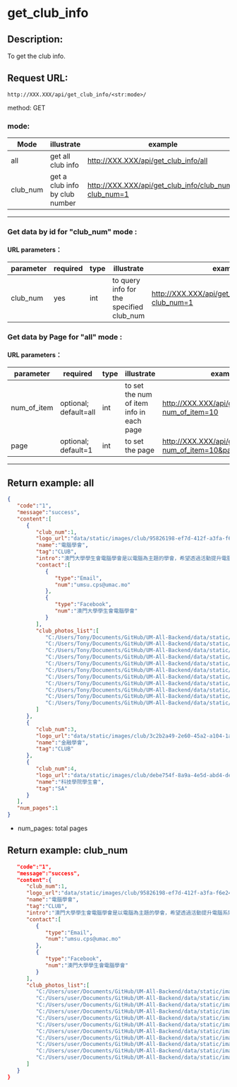 ﻿
# get_club_info
## Description:
 To get the club info.

## Request URL:
`http://XXX.XXX/api/get_club_info/<str:mode>/`

method: GET

### mode:
| Mode     | illustrate                     | example                                               |
|----------|--------------------------------|-------------------------------------------------------|
| all      | get all club info              | http://XXX.XXX/api/get_club_info/all                  |
| club_num | get a club info by club number | http://XXX.XXX/api/get_club_info/club_num/?club_num=1 |

---

### Get data by id for "club_num" mode :
#### URL parameters：
| parameter |required|type|illustrate| example                                               |
|-----------|--------|----|----------|-------------------------------------------------------|
| club_num  |yes     |int |to query info for the specified club_num| http://XXX.XXX/api/get_club_info/club_num/?club_num=1 |


### Get data by Page for "all" mode :
#### URL parameters：
| parameter   | required              | type  | illustrate                                | example                                                     |
|-------------|-----------------------|-------|-------------------------------------------|-------------------------------------------------------------|
| num_of_item | optional; default=all | int   | to set the num of item info in each page  | http://XXX.XXX/api/get_club_info/all/?num_of_item=10        |
| page        | optional; default=1   | int   | to set the page                           | http://XXX.XXX/api/get_club_info/all/?num_of_item=10&page=2 |

---

## Return example: all
```json
{
   "code":"1",
   "message":"success",
   "content":[
      {
         "club_num":1,
         "logo_url":"data/static/images/club/95826198-ef7d-412f-a3fa-f6e24e9b9261/logo.png",
         "name":"電腦學會",
         "tag":"CLUB",
         "intro":"澳門大學學生會電腦學會是以電腦為主題的學會，希望透過活動提升電腦系同學的歸屬感及團體精神。我們亦歡迎所有不同學系的同學，目的是透過舉辦工作坊、踏上IT第一步等等教授同學不同的電腦知識及認識電腦行業的前景。電競也是我們的主打之一，現時電競遊戲是一個十分熱門的話題，我們透過舉辦大大小小的比賽及交流活動等等，如最近所舉辦的澳大電競日從而推廣電競文化，讓不論是有接觸過電競與否的朋友也可以透過活動來認識電競及享受遊戲的樂趣。",
         "contact":[
            {
               "type":"Email",
               "num":"umsu.cps@umac.mo"
            },
            {
               "type":"Facebook",
               "num":"澳門大學學生會電腦學會"
            }
         ],
         "club_photos_list":[
            "C:/Users/Tony/Documents/GitHub/UM-All-Backend/data/static/images/club/95826198-ef7d-412f-a3fa-f6e24e9b9261/club_images/CTF2022.jpg",
            "C:/Users/Tony/Documents/GitHub/UM-All-Backend/data/static/images/club/95826198-ef7d-412f-a3fa-f6e24e9b9261/club_images/poster2.jpg",
            "C:/Users/Tony/Documents/GitHub/UM-All-Backend/data/static/images/club/95826198-ef7d-412f-a3fa-f6e24e9b9261/club_images/CPSUMSU_LOL_UMEC_2022.png",
            "C:/Users/Tony/Documents/GitHub/UM-All-Backend/data/static/images/club/95826198-ef7d-412f-a3fa-f6e24e9b9261/club_images/CPSUMSU_OrientationProgram2022.png",
            "C:/Users/Tony/Documents/GitHub/UM-All-Backend/data/static/images/club/95826198-ef7d-412f-a3fa-f6e24e9b9261/club_images/CPSUMSU_UMEF_2022.png",
            "C:/Users/Tony/Documents/GitHub/UM-All-Backend/data/static/images/club/95826198-ef7d-412f-a3fa-f6e24e9b9261/club_images/CTF2022.jpg",
            "C:/Users/Tony/Documents/GitHub/UM-All-Backend/data/static/images/club/95826198-ef7d-412f-a3fa-f6e24e9b9261/club_images/gameworkshop2022.jpg",
            "C:/Users/Tony/Documents/GitHub/UM-All-Backend/data/static/images/club/95826198-ef7d-412f-a3fa-f6e24e9b9261/club_images/poster2.jpg",
            "C:/Users/Tony/Documents/GitHub/UM-All-Backend/data/static/images/club/95826198-ef7d-412f-a3fa-f6e24e9b9261/club_images/poster4.jpg",
            "C:/Users/Tony/Documents/GitHub/UM-All-Backend/data/static/images/club/95826198-ef7d-412f-a3fa-f6e24e9b9261/club_images/poster5.jpg",
            "C:/Users/Tony/Documents/GitHub/UM-All-Backend/data/static/images/club/95826198-ef7d-412f-a3fa-f6e24e9b9261/club_images/WeChat 圖片_20220124225840.jpg"
         ]
      },
      {
         "club_num":3,
         "logo_url":"data/static/images/club/3c2b2a49-2e60-45a2-a104-1a80aacd2865/logo.jpg",
         "name":"金融學會",
         "tag":"CLUB"
      },
      {
         "club_num":4,
         "logo_url":"data/static/images/club/debe754f-8a9a-4e5d-abd4-de699f4b0a25/logo.png",
         "name":"科技學院學生會",
         "tag":"SA"
      }
   ],
   "num_pages":1
}
```
* num_pages: total pages
## Return example: club_num
```json
   "code":"1",
   "message":"success",
   "content":{
      "club_num":1,
      "logo_url":"data/static/images/club/95826198-ef7d-412f-a3fa-f6e24e9b9261/logo.png",
      "name":"電腦學會",
      "tag":"CLUB",
      "intro":"澳門大學學生會電腦學會是以電腦為主題的學會，希望透過活動提升電腦系同學的歸屬感及團體精神。我們亦歡迎所有不同學系的同學，目的是透過舉辦工作坊、踏上IT第一步等等教授同學不同的電腦知識及認識電腦行業的前景。電競也是我們的主打之一，現時電競遊戲是一個十分熱門的話題，我們透過舉辦大大小小的比賽及交流活動等等，如最近所舉辦的澳大電競日從而推廣電競文化，讓不論是有接觸過電競與否的朋友也可以透過活動來認識電競及享受遊戲的樂趣。",
      "contact":[
         {
            "type":"Email",
            "num":"umsu.cps@umac.mo"
         },
         {
            "type":"Facebook",
            "num":"澳門大學學生會電腦學會"
         }
      ],
      "club_photos_list":[
         "C:/Users/user/Documents/GitHub/UM-All-Backend/data/static/images/club/95826198-ef7d-412f-a3fa-f6e24e9b9261/club_images/CTF2022.jpg",
         "C:/Users/user/Documents/GitHub/UM-All-Backend/data/static/images/club/95826198-ef7d-412f-a3fa-f6e24e9b9261/club_images/poster2.jpg",
         "C:/Users/user/Documents/GitHub/UM-All-Backend/data/static/images/club/95826198-ef7d-412f-a3fa-f6e24e9b9261/club_images/CPSUMSU_LOL_UMEC_2022.png",
         "C:/Users/user/Documents/GitHub/UM-All-Backend/data/static/images/club/95826198-ef7d-412f-a3fa-f6e24e9b9261/club_images/CPSUMSU_OrientationProgram2022.png",
         "C:/Users/user/Documents/GitHub/UM-All-Backend/data/static/images/club/95826198-ef7d-412f-a3fa-f6e24e9b9261/club_images/CPSUMSU_UMEF_2022.png",
         "C:/Users/user/Documents/GitHub/UM-All-Backend/data/static/images/club/95826198-ef7d-412f-a3fa-f6e24e9b9261/club_images/CTF2022.jpg",
         "C:/Users/user/Documents/GitHub/UM-All-Backend/data/static/images/club/95826198-ef7d-412f-a3fa-f6e24e9b9261/club_images/gameworkshop2022.jpg",
         "C:/Users/user/Documents/GitHub/UM-All-Backend/data/static/images/club/95826198-ef7d-412f-a3fa-f6e24e9b9261/club_images/poster2.jpg",
         "C:/Users/user/Documents/GitHub/UM-All-Backend/data/static/images/club/95826198-ef7d-412f-a3fa-f6e24e9b9261/club_images/poster4.jpg",
         "C:/Users/user/Documents/GitHub/UM-All-Backend/data/static/images/club/95826198-ef7d-412f-a3fa-f6e24e9b9261/club_images/poster5.jpg",
         "C:/Users/user/Documents/GitHub/UM-All-Backend/data/static/images/club/95826198-ef7d-412f-a3fa-f6e24e9b9261/club_images/WeChat 圖片_20220124225840.jpg"
      ]
   }
}
```
